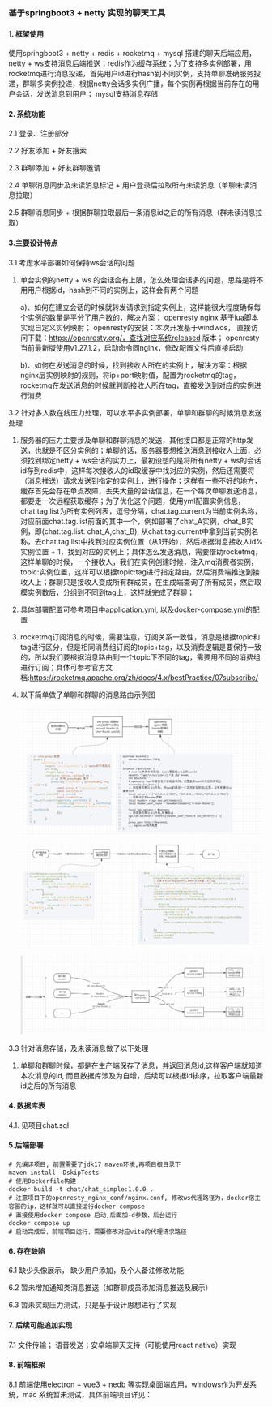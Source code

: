 ### 基于springboot3 + netty 实现的聊天工具 

#### 1. 框架使用 

使用springboot3 + netty + redis + rocketmq + mysql 搭建的聊天后端应用，netty + ws支持消息后端推送；redis作为缓存系统；为了支持多实例部署，用rocketmq进行消息投递，首先用户id进行hash到不同实例，支持单聊准确服务投递，群聊多实例投递，根据netty会话多实例广播，每个实例再根据当前存在的用户会话，发送消息到用户； mysql支持消息存储

#### 2. 系统功能

2.1 登录、注册部分

2.2 好友添加 + 好友搜索

2.3 群聊添加 + 好友群聊邀请

2.4 单聊消息同步及未读消息标记 + 用户登录后拉取所有未读消息（单聊未读消息拉取）

2.5 群聊消息同步 + 根据群聊拉取最后一条消息id之后的所有消息（群未读消息拉取）

#### 3.主要设计特点

3.1 考虑水平部署如何保持ws会话的问题

1. 单台实例的netty + ws 的会话会有上限，怎么处理会话多的问题，思路是将不用用户根据id，hash到不同的实例上，这样会有两个问题

   a)、如何在建立会话的时候就转发请求到指定实例上，这样能很大程度确保每个实例的数量是平分了用户数的，解决方案： openresty nginx 基于lua脚本实现自定义实例映射； openresty的安装：本次开发基于windwos， 直接访问下载：https://openresty.org/，查找对应系统released 版本； openresty 当前最新版使用v1.27.1.2，启动命令同nginx，修改配置文件后直接启动

   b)、如何在发送消息的时候，找到接收人所在的实例上，解决方案：根据nginx层实例映射的规则，将ip+port映射值，配置为rocketmq的tag，rocketmq在发送消息的时候就判断接收人所在tag，直接发送到对应的实例进行消费

3.2 针对多人数在线压力处理，可以水平多实例部署，单聊和群聊的时候消息发送处理

1. 服务器的压力主要涉及单聊和群聊消息的发送，其他接口都是正常的http发送，也就是不区分实例的；单聊的话，服务器要想推送消息到接收人上面，必须找到绑定netty + ws会话的实力上，最初设想的是将所有netty + ws的会话id存到redis中，这样每次接收人的id取缓存中找对应的实例，然后还需要将（消息推送）请求发送到指定的实例上，进行操作；这样有一些不好的地方，缓存首先会存在单点故障，丢失大量的会话信息，在一个每次单聊发送消息，都要走一次远程获取缓存；为了优化这个问题，使用yml配置实例信息，chat.tag.list为所有实例列表，逗号分隔，chat.tag.current为当前实例名称，对应前面chat.tag.list前面的其中一个，例如部署了chat_A实例，chat_B实例，即(chat.tag.list: chat_A,chat_B), 从chat.tag.current中拿到当前实例名称，去chat.tag.list中找到对应实例位置（从1开始），然后根据消息接收人id%实例位置 + 1，找到对应的实例上；具体怎么发送消息，需要借助rocketmq，这样单聊的时候，一个接收人，我们在实例创建时候，注入mq消费者实例，topic:实例位置，这样可以根据topic:tag进行指定路由，然后消费端推送到接收人上；群聊只是接收人变成所有群成员，在生成端查询了所有成员，然后取模实例数后，分组到不同到tag上，这样就完成了群聊；

2. 具体部署配置可参考项目中application.yml, 以及docker-compose.yml的配置

3. rocketmq订阅消息的时候，需要注意，订阅关系一致性，消息是根据topic和tag进行区分，但是相同消费组订阅的topic+tag，以及消费逻辑是要保持一致的，所以我们要根据消息路由到一个topic下不同的tag，需要用不同的消费组进行订阅；具体可参考官方文档:https://rocketmq.apache.org/zh/docs/4.x/bestPractice/07subscribe/

4. 以下简单做了单聊和群聊的消息路由示例图

   ![image-create](https://github.com/liftp/chat_simple/blob/main/image/image-create.png)

   ![image-send-msg](https://github.com/liftp/chat_simple/blob/main/image/image-send-msg.png)

   ![image-flow](https://github.com/liftp/chat_simple/blob/main/image/image-flow.png)

3.3 针对消息存储，及未读消息做了以下处理

1. 单聊和群聊时候，都是在生产端保存了消息，并返回消息id,这样客户端就知道本次消息的id, 而且数据库涉及为自增，后续可以根据id排序，拉取客户端最新id之后的所有消息

#### 4. 数据库表

4.1. 见项目chat.sql

#### 5.后端部署

```shell
# 先编译项目, 前置需要了jdk17 maven环境,再项目根目录下
maven install -DskipTests
# 使用Dockerfile构建
docker build -t chat/chat_simple:1.0.0 .
# 注意项目下的openresty_nginx_conf/nginx.conf, 修改ws代理路径为，docker宿主容器的ip，这样就可以直接运行docker compose
# 直接使用docker compose 启动,后面加-d参数，后台运行
docker compose up 
# 启动完成后，前端项目运行，需要修改对应vite的代理请求路径
```



#### 6. 存在缺陷

6.1 缺少头像展示， 缺少用户添加，及个人备注修改功能

6.2 暂未增加通知类消息推送（如群聊成员添加消息推送及展示）

6.3 暂未实现压力测试，只是基于设计思想进行了实现

#### 7. 后续可能追加实现

7.1 文件传输； 语音发送；安卓端聊天支持（可能使用react native）实现

#### 8. 前端框架

8.1 前端使用electron + vue3 + nedb 等实现桌面端应用，windows作为开发系统，mac 系统暂未测试，具体前端项目详见：

[基于electron + vue3 + nedb的前端聊天]: https://github.com/liftp/chat_front


